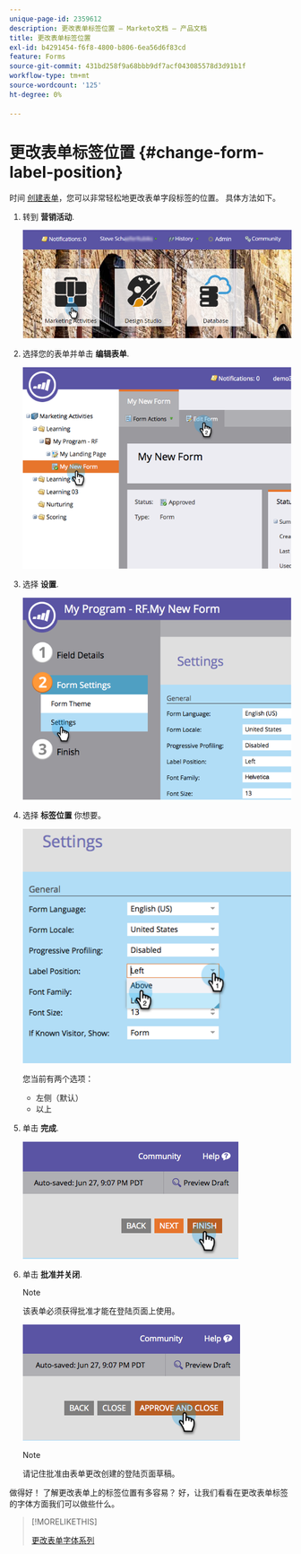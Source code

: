 ```yaml
---
unique-page-id: 2359612
description: 更改表单标签位置 — Marketo文档 — 产品文档
title: 更改表单标签位置
exl-id: b4291454-f6f8-4800-b806-6ea56d6f83cd
feature: Forms
source-git-commit: 431bd258f9a68bbb9df7acf043085578d3d91b1f
workflow-type: tm+mt
source-wordcount: '125'
ht-degree: 0%

---
```


# 更改表单标签位置 {#change-form-label-position}

时间 [创建表单](/help/marketo/product-docs/demand-generation/forms/creating-a-form/create-a-form.md)，您可以非常轻松地更改表单字段标签的位置。 具体方法如下。

1. 转到 **营销活动**.

   ![](assets/login-marketing-activities-2.png)

1. 选择您的表单并单击 **编辑表单**.

   ![](assets/image2014-9-15-16-3a16-3a9.png)

1. 选择 **设置**.

   ![](assets/image2014-9-15-16-3a16-3a26.png)

1. 选择 **标签位置** 你想要。

   ![](assets/image2014-9-15-16-3a16-3a39.png)

   您当前有两个选项：

   * 左侧（默认）
   * 以上

1. 单击 **完成**.

   ![](assets/image2014-9-15-16-3a16-3a49.png)

1. 单击 **批准并关闭**.

   >[!NOTE]
   >
   >该表单必须获得批准才能在登陆页面上使用。

   ![](assets/image2014-9-15-16-3a17-3a12.png)

   >[!NOTE]
   >
   >请记住批准由表单更改创建的登陆页面草稿。

做得好！ 了解更改表单上的标签位置有多容易？ 好，让我们看看在更改表单标签的字体方面我们可以做些什么。

>[!MORELIKETHIS]
>
>[更改表单字体系列](/help/marketo/product-docs/demand-generation/forms/form-design/change-the-form-font-family.md)
